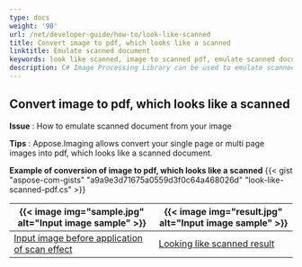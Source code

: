 ```yaml
---
type: docs
weight: '90'
url: /net/developer-guide/how-to/look-like-scanned
title: Convert image to pdf, which looks like a scanned  
linktitle: Emulate scanned document
keywords: look like scanned, image to scanned pdf, emulate scanned document
description: C# Image Processing Library can be used to emulate scanned document from you image(s) as shown in the C# code.
---
```


**Convert image to pdf, which looks like a scanned**
-----------------------------------------

**Issue** : How to emulate scanned document from your image

**Tips** : Appose.Imaging allows convert your single page or multi page images into pdf, which looks like a scanned document.

**Example of conversion of image to pdf, which looks like a scanned**
{{< gist "aspose-com-gists" "a9a9e3d71675a0559d3f0c64a468026d" "look-like-scanned-pdf.cs" >}}  

| {{< image img="sample.jpg" alt="Input image sample" >}} | {{< image img="result.jpg" alt="Input image sample" >}} |
| ------------------------------------------------------- | ------------------------------------------------------- |
| [Input image before application of scan effect](sample.djvu)                                            | [Looking like scanned result](sample.pdf)                                          |
